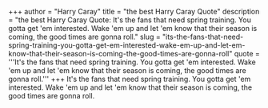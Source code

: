 +++
author = "Harry Caray"
title = "the best Harry Caray Quote"
description = "the best Harry Caray Quote: It's the fans that need spring training. You gotta get 'em interested. Wake 'em up and let 'em know that their season is coming, the good times are gonna roll."
slug = "its-the-fans-that-need-spring-training-you-gotta-get-em-interested-wake-em-up-and-let-em-know-that-their-season-is-coming-the-good-times-are-gonna-roll"
quote = '''It's the fans that need spring training. You gotta get 'em interested. Wake 'em up and let 'em know that their season is coming, the good times are gonna roll.'''
+++
It's the fans that need spring training. You gotta get 'em interested. Wake 'em up and let 'em know that their season is coming, the good times are gonna roll.
